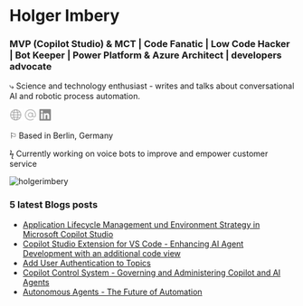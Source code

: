 # Holger Imbery
### MVP (Copilot Studio) & MCT | Code Fanatic | Low Code Hacker | Bot Keeper | Power Platform & Azure Architect | developers advocate

⤷ Science and technology enthusiast  - writes and talks about conversational AI and robotic process automation. 

 <a aligh="left" href="https://unit.link/holgerimbery" target="_blank" rel="noreferrer noopener"><img src="https://raw.githubusercontent.com/0xShapeShifter/dev-story/master/public/images/socials/globe.svg" alt="Website" width="22" height="22" /></a> <a aligh="left" href="mailto:the@cognitiveservices,ninja" target="_blank" rel="noreferrer noopener"><img src="https://raw.githubusercontent.com/0xShapeShifter/dev-story/master/public/images/socials/at.svg" alt="Email" width="22" height="22" /></a> <a aligh="left" href="https://www.linkedin.com/in/holgerimbery" target="_blank" rel="noreferrer noopener"><img src="https://raw.githubusercontent.com/0xShapeShifter/dev-story/master/public/images/socials/linkedin.svg" alt="LinkedIn" width="22" height="22" /></a>  

⚐ Based in Berlin, Germany

ϟ Currently working on voice bots to improve and empower customer service

 

<p align="left"> <img src="https://komarev.com/ghpvc/?username=holgerimbery&label=Profile%20views&color=0e75b6&style=flat" alt="holgerimbery" /> </p>

### 5 latest Blogs posts
<!-- HASHNODE:START -->
- [Application Lifecycle Management und Environment Strategy in Microsoft Copilot Studio](https://holgerimbery.blog/application-lifecycle-managment)
- [Copilot Studio Extension for VS Code - Enhancing AI Agent Development with an additional code view](https://holgerimbery.blog/copilot-studio-extension)
- [Add User Authentication to Topics](https://holgerimbery.blog/add-user-authentication-to-topics)
- [Copilot Control System - Governing and Administering Copilot and AI Agents](https://holgerimbery.blog/copilot-control-system)
- [Autonomous Agents - The Future of Automation](https://holgerimbery.blog/autonomous-agents-the-future-of-automation)
<!-- HASHNODE:END -->

